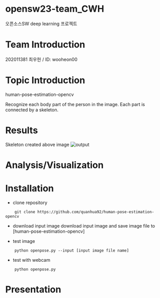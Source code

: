# opensw23-team_CWH
오픈소스SW  deep learning 프로젝트

# Team Introduction
 202011381 최우헌 / ID: wooheon00

# Topic Introduction
  
human-pose-estimation-opencv

Recognize each body part of the person in the image.
Each part is connected by a skeleton.

# Results
Skeleton created above image
![output](https://github.com/wooheon00/opensw23-team_CWH/assets/127184013/3917f565-e24c-49ca-a419-04cacd9081aa)


# Analysis/Visualization



# Installation

- clone repository
```
    git clone https://github.com/quanhua92/human-pose-estimation-opencv
```
- download input image
download input image
and save image file to [human-pose-estimation-opencv] 

- test image
```
    python openpose.py --input [input image file name]
```
- test with webcam
```
    python openpose.py
```

# Presentation
